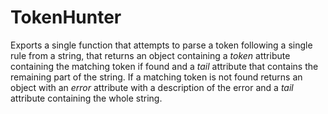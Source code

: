 # TokenHunter

Exports a single function that attempts to parse a token following a single rule from a string, 
that returns an object containing a *token* attribute containing the matching token if found and 
a *tail* attribute that contains the remaining part of the string.
If a matching token is not found returns an object with an *error* attribute with a description
of the error and a *tail* attribute containing the whole string.
